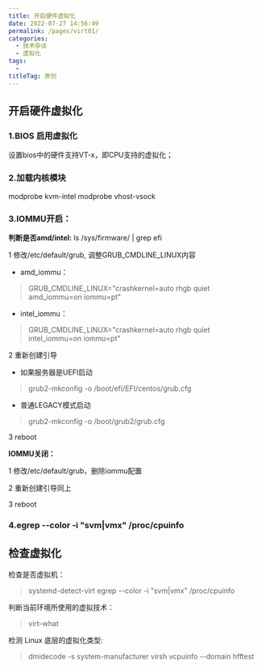 ```yaml
---
title: 开启硬件虚拟化
date: 2022-07-27 14:56:49
permalink: /pages/virt01/
categories:
  - 技术杂谈
  - 虚拟化
tags:
  - 
titleTag: 原创
---
```

 

## 开启硬件虚拟化

### 1.BIOS 启用虚拟化

设置bios中的硬件支持VT-x，即CPU支持的虚拟化；

### 2.加载内核模块
modprobe kvm-intel
modprobe vhost-vsock

### 3.IOMMU开启：

 **判断是否amd/intel:** ls /sys/firmware/ | grep efi

1 修改/etc/default/grub, 调整GRUB_CMDLINE_LINUX内容

-  amd_iommu：

>GRUB_CMDLINE_LINUX="crashkernel=auto rhgb quiet amd_iommu=on iommu=pt"

- intel_iommu：

 >GRUB_CMDLINE_LINUX="crashkernel=auto rhgb quiet intel_iommu=on iommu=pt"

2 重新创建引导

- 如果服务器是UEFI启动

 >grub2-mkconfig -o /boot/efi/EFI/centos/grub.cfg

- 普通LEGACY模式启动

 >grub2-mkconfig -o /boot/grub2/grub.cfg


3 reboot

**IOMMU关闭：**

1 修改/etc/default/grub，删除iommu配置

2 重新创建引导同上

3 reboot

### 4.egrep --color -i "svm|vmx" /proc/cpuinfo


## 检查虚拟化
检查是否虚拟机：
>systemd-detect-virt
egrep --color -i "svm|vmx" /proc/cpuinfo

判断当前环境所使用的虚拟技术： 
>virt-what

检测 Linux 底层的虚拟化类型: 
>dmidecode -s system-manufacturer
virsh vcpuinfo --domain hfftest
